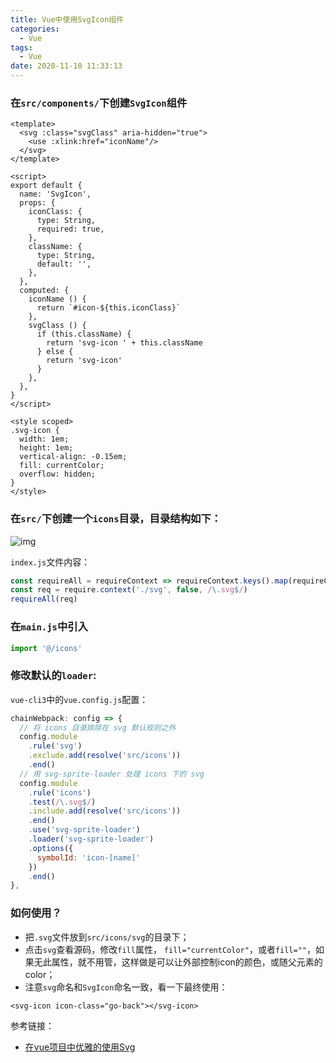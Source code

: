```yaml
---
title: Vue中使用SvgIcon组件
categories:
  - Vue
tags:
  - Vue
date: 2020-11-10 11:33:13
---
```


### 在`src/components/`下创建`SvgIcon`组件

```vue
<template>
  <svg :class="svgClass" aria-hidden="true">
    <use :xlink:href="iconName"/>
  </svg>
</template>

<script>
export default {
  name: 'SvgIcon',
  props: {
    iconClass: {
      type: String,
      required: true,
    },
    className: {
      type: String,
      default: '',
    },
  },
  computed: {
    iconName () {
      return `#icon-${this.iconClass}`
    },
    svgClass () {
      if (this.className) {
        return 'svg-icon ' + this.className
      } else {
        return 'svg-icon'
      }
    },
  },
}
</script>

<style scoped>
.svg-icon {
  width: 1em;
  height: 1em;
  vertical-align: -0.15em;
  fill: currentColor;
  overflow: hidden;
}
</style>
```

### 在`src/`下创建一个`icons`目录，目录结构如下：

![img](https://images-1300309047.cos.ap-chengdu.myqcloud.com/blog/166a4060f570529f)

`index.js`文件内容：

```js
const requireAll = requireContext => requireContext.keys().map(requireContext)
const req = require.context('./svg', false, /\.svg$/)
requireAll(req)
```

### 在`main.js`中引入

```js
import '@/icons'
```

### 修改默认的`loader`:

`vue-cli3`中的`vue.config.js`配置：

```js
chainWebpack: config => {
  // 将 icons 目录排除在 svg 默认规则之外
  config.module
    .rule('svg')
    .exclude.add(resolve('src/icons'))
    .end()
  // 用 svg-sprite-loader 处理 icons 下的 svg
  config.module
    .rule('icons')
    .test(/\.svg$/)
    .include.add(resolve('src/icons'))
    .end()
    .use('svg-sprite-loader')
    .loader('svg-sprite-loader')
    .options({
      symbolId: 'icon-[name]'
    })
    .end()
},
```

### 如何使用？

* 把`.svg`文件放到`src/icons/svg`的目录下；
* 点击`svg`查看源码，修改`fill`属性， `fill="currentColor"`，或者`fill=""`，如果无此属性，就不用管，这样做是可以让外部控制icon的颜色，或随父元素的color；
* 注意`svg`命名和`SvgIcon`命名一致，看一下最终使用：

```vue
<svg-icon icon-class="go-back"></svg-icon>
```



参考链接：

* [在vue项目中优雅的使用Svg](https://juejin.im/post/6844903697999200263#heading-2)
